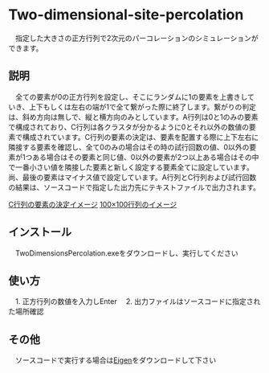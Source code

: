 # Two-dimensional-site-percolation

　指定した大きさの正方行列で2次元のパーコレーションのシミュレーションができます。

## 説明

　全ての要素が0の正方行列を設定し、そこにランダムに1の要素を上書きしていき、上下もしくは左右の端が1で全て繋がった際に終了します。繋がりの判定は、斜め方向は無しで、縦と横方向のみとしています。A行列は0と1のみの要素で構成されており、C行列は各クラスタが分かるように0とそれ以外の数値の要素で構成されています。C行列の要素の決定は、要素を配置する際に上下左右に隣接する要素を確認し、全て0のみの場合はその時の試行回数の値、0以外の要素が1つある場合はその要素と同じ値、0以外の要素が2つ以上ある場合はその中で一番小さい値を隣接した要素と新しく設定する要素全てに設定しています。尚、最後の要素はマイナス値で設定しています。A行列とC行列および試行回数の結果は、ソースコードで指定した出力先にテキストファイルで出力されます。

[C行列の要素の決定イメージ](images/C.PNG "C")
[100×100行列のイメージ](images/100×100.PNG "100×100")

## インストール
　TwoDimensionsPercolation.exeをダウンロードし、実行してください

## 使い方
　1. 正方行列の数値を入力しEnter
　2. 出力ファイルはソースコードに指定された場所確認

## その他
　ソースコードで実行する場合は[Eigen](https://eigen.tuxfamily.org/index.php?title=Main_Page "Eigen")をダウンロードして下さい